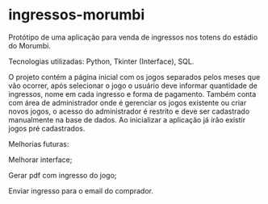 # ingressos-morumbi

Protótipo de uma aplicação para venda de ingressos nos totens do estádio do Morumbi.

Tecnologias utilizadas: Python, Tkinter (Interface), SQL.

O projeto contém a página inicial com os jogos separados pelos meses que vão ocorrer, após selecionar o jogo o usuário deve informar quantidade de ingressos, nome em cada ingresso e forma de pagamento. Também conta com área de administrador onde é gerenciar os jogos existente ou criar novos jogos, o acesso do administrador é restrito e deve ser cadastrado manualmente na base de dados. Ao inicializar a aplicação já irão existir jogos pré cadastrados.

Melhorias futuras:

Melhorar interface;

Gerar pdf com ingresso do jogo;

Enviar ingresso para o email do comprador.